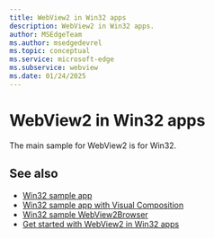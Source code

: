 ```yaml
---
title: WebView2 in Win32 apps
description: WebView2 in Win32 apps.
author: MSEdgeTeam
ms.author: msedgedevrel
ms.topic: conceptual
ms.service: microsoft-edge
ms.subservice: webview
ms.date: 01/24/2025
---
```

# WebView2 in Win32 apps

The main sample for WebView2 is for Win32.


<!-- ====================================================================== -->
## See also

* [Win32 sample app](../samples/webview2apissample.md)
* [Win32 sample app with Visual Composition](../samples/webview2samplewincomp.md)
* [Win32 sample WebView2Browser](../samples/webview2browser.md)
* [Get started with WebView2 in Win32 apps](../get-started/win32.md)

